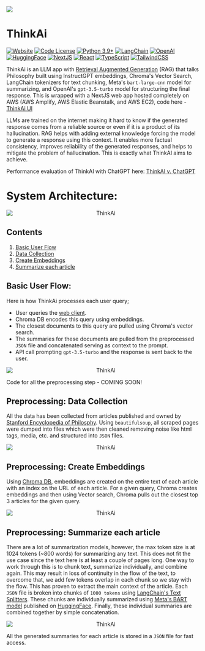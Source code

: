 <!-- <p align="center">
<img src="assets/logo.png" alt="ThinkAi" style="display: block; margin: auto; background-color: transparent;">
</p> -->

![](assets/thinkai.gif)

# ThinkAi

[![Website](https://img.shields.io/badge/Website-Demo-20B2AA.svg)](https://thinkai.live)
[![Code License](https://img.shields.io/badge/Code%20License-MIT-purple.svg)](https://github.com/OptimalScale/LMFlow/blob/main/LICENSE)
[![Python 3.9+](https://img.shields.io/badge/Python-3.9+-blue.svg)](https://www.python.org/downloads/release/python-390/)
[![LangChain](https://img.shields.io/badge/LangChain-0.0.265-darkgreen.svg)](https://www.langchain.com)
[![OpenAI](https://img.shields.io/badge/OpenAI-gpt_3.5_turbo-red.svg)](https://platform.openai.com)
[![HuggingFace](https://img.shields.io/badge/HuggingFace-meta_bart_large_cnn-yellow.svg)](https://huggingface.co/facebook/bart-large-cnn)
[![NextJS](https://img.shields.io/badge/NextJS-13.4+-black.svg)](https://nextjs.org)
[![React](https://img.shields.io/badge/React-16+-7cc5d9.svg)](https://react.dev)
[![TypeScript](https://img.shields.io/badge/typeScript-007acc?logo=typescript&logoColor=white&style=flat)](https://www.typescriptlang.org)
[![TailwindCSS](https://img.shields.io/badge/tailwindcss-white?&logo=tailwind+css&logoColor=38bdf8&style=flat)](https://tailwindcss.com)

ThinkAi is an LLM app with [Retrieval Augmented Generation](https://ai.facebook.com/blog/retrieval-augmented-generation-streamlining-the-creation-of-intelligent-natural-language-processing-models/) (RAG) that talks Philosophy built using InstructGPT embeddings, Chroma's Vector Search, LangChain tokenizers for text chunking, Meta's `bart-large-cnn` model for summarizing, and OpenAI's `gpt-3.5-turbo` model for structuring the final response. This is wrapped with a NextJS web app hosted completely on AWS (AWS Amplify, AWS Elastic Beanstalk, and AWS EC2), code here - [ThinkAi UI](https://github.com/maanvithag/think-ai-ui)
 
LLMs are trained on the internet making it hard to know if the generated response comes from a reliable source or even if it is a product of its hallucination. RAG helps with adding external knowledge forcing the model to generate a response using this context. It enables more factual consistency, improves reliability of the generated responses, and helps to mitigate the problem of hallucination. This is exactly what ThinkAI aims to achieve.

Performance evaluation of ThinkAI with ChatGPT here: [ThinkAI v. ChatGPT](docs/thinkai_v_chatgpt.md)

# System Architecture:
<p align="center">
<img src="assets/thinkai.png" alt="ThinkAi" style="display: block; margin: auto; background-color: transparent;">
</p> 

## Contents
1. [Basic User Flow](#user-flow)
2. [Data Collection](#data-collection)
3. [Create Embeddings](#create-embeddings)
4. [Summarize each article](#summarize)

## Basic User Flow: <a name="user-flow"></a>
Here is how ThinkAi processes each user query;
* User queries the [web client](http://thinkai.live/).
* Chroma DB encodes this query using embeddings.
* The closest documents to this query are pulled using Chroma's vector search.
* The summaries for these documents are pulled from the preprocessed `JSON` file and concatenated serving as context to the prompt.
* API call prompting `gpt-3.5-turbo` and the response is sent back to the user.
<p align="center">
<img src="assets/userflow.png" alt="ThinkAi" style="display: block; margin: auto; background-color: transparent;">
</p>

Code for all the preprocessing step - COMING SOON!

## Preprocessing: Data Collection <a name="data-collection"></a>
All the data has been collected from articles published and owned by [Stanford Encyclopedia of Philosphy](https://plato.stanford.edu). Using `beautifulsoup`, all scraped pages were dumped into files which were then cleaned removing noise like html tags, media, etc. and structured into `JSON` files.
<p align="center">
<img src="assets/datacollection.png" alt="ThinkAi" style="display: block; margin: auto; background-color: transparent;">
</p>

## Preprocessing: Create Embeddings <a name="create-embeddings"></a>
Using [Chroma DB](https://www.trychroma.com), embeddings are created on the entire text of each article with an index on the URL of each article. For a given query, Chroma creates embeddings and then using Vector search, Chroma pulls out the closest top 3 articles for the given query.
<p align="center">
<img src="assets/chromaembeddings.png" alt="ThinkAi" style="display: block; margin: auto; background-color: transparent;">
</p> 

## Preprocessing: Summarize each article <a name="summarize"></a>
There are a lot of summarization models, however, the max token size is at 1024 tokens (~800 words) for summarizing any text. This does not fit the use case since the text here is at least a couple of pages long. One way to work through this is to chunk text, summarize individually, and combine again. This may result in loss of continuity in the flow of the text, to overcome that, we add few tokens overlap in each chunk so we stay with the flow. This has proven to extract the main context of the article. Each `JSON` file is broken into chunks of `1000 tokens` using [LangChain's Text Splitters](https://python.langchain.com/docs/modules/data_connection/document_transformers/). These chunks are individually summarized using [Meta's BART model](https://arxiv.org/abs/1910.13461) published on [HuggingFace](https://huggingface.co/facebook/bart-large-cnn). Finally, these individual summaries are combined together by simple concatenation.
<p align="center">
<img src="assets/summarize.png" alt="ThinkAi" style="display: block; margin: auto; background-color: transparent;">
</p>

All the generated summaries for each article is stored in a `JSON` file for fast access.